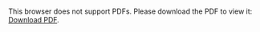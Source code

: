<object data="christ-in-song/CIS1908pdfs/624.pdf" type="application/pdf" width="100%" height="1024px">
    <embed src="christ-in-song/CIS1908pdfs/624.pdf">
        <p>This browser does not support PDFs. Please download the PDF to view it: <a href="christ-in-song/CIS1908pdfs/624.pdf">Download PDF</a>.</p>
    </embed>
</object>
